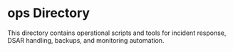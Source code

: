 # ops Directory

This directory contains operational scripts and tools for incident response, DSAR handling, backups, and monitoring automation.